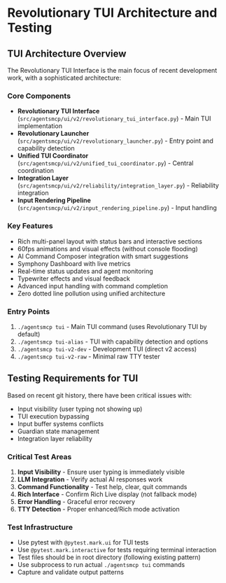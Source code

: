 # Revolutionary TUI Architecture and Testing

## TUI Architecture Overview
The Revolutionary TUI Interface is the main focus of recent development work, with a sophisticated architecture:

### Core Components
- **Revolutionary TUI Interface** (`src/agentsmcp/ui/v2/revolutionary_tui_interface.py`) - Main TUI implementation
- **Revolutionary Launcher** (`src/agentsmcp/ui/v2/revolutionary_launcher.py`) - Entry point and capability detection
- **Unified TUI Coordinator** (`src/agentsmcp/ui/v2/unified_tui_coordinator.py`) - Central coordination
- **Integration Layer** (`src/agentsmcp/ui/v2/reliability/integration_layer.py`) - Reliability integration
- **Input Rendering Pipeline** (`src/agentsmcp/ui/v2/input_rendering_pipeline.py`) - Input handling

### Key Features
- Rich multi-panel layout with status bars and interactive sections
- 60fps animations and visual effects (without console flooding)
- AI Command Composer integration with smart suggestions
- Symphony Dashboard with live metrics
- Real-time status updates and agent monitoring
- Typewriter effects and visual feedback
- Advanced input handling with command completion
- Zero dotted line pollution using unified architecture

### Entry Points
1. `./agentsmcp tui` - Main TUI command (uses Revolutionary TUI by default)
2. `./agentsmcp tui-alias` - TUI with capability detection and options
3. `./agentsmcp tui-v2-dev` - Development TUI (direct v2 access)
4. `./agentsmcp tui-v2-raw` - Minimal raw TTY tester

## Testing Requirements for TUI
Based on recent git history, there have been critical issues with:
- Input visibility (user typing not showing up)
- TUI execution bypassing
- Input buffer systems conflicts
- Guardian state management
- Integration layer reliability

### Critical Test Areas
1. **Input Visibility** - Ensure user typing is immediately visible
2. **LLM Integration** - Verify actual AI responses work
3. **Command Functionality** - Test help, clear, quit commands
4. **Rich Interface** - Confirm Rich Live display (not fallback mode)
5. **Error Handling** - Graceful error recovery
6. **TTY Detection** - Proper enhanced/Rich mode activation

### Test Infrastructure
- Use pytest with `@pytest.mark.ui` for TUI tests
- Use `@pytest.mark.interactive` for tests requiring terminal interaction
- Test files should be in root directory (following existing pattern)
- Use subprocess to run actual `./agentsmcp tui` commands
- Capture and validate output patterns